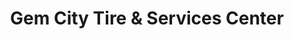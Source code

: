 ---
title: "Gem City Tire & Services Center"
url: /sharonville/gem-city-tire-and-services-center/
shop: car repair
---